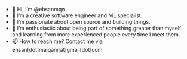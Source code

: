 - 👋 Hi, I’m @ehsanmqn
- 👀 I’m a creative software engineer and ML specialist. 
- 🌱 I’m passionate about open source and building things.
- 💞️ I’m enthusiastic about being part of something greater than myself and learning from more experienced people every time I meet them.
- 📫 How to reach me? Contact me via ehsan[dot]maiqani[at]gmail[dot]com

<!---
ehsanmqn/ehsanmqn is a ✨ special ✨ repository because its `README.md` (this file) appears on your GitHub profile.
You can click the Preview link to take a look at your changes.
--->
